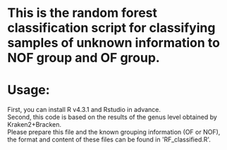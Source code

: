 # This is the random forest classification script for classifying samples of unknown information to NOF group and OF group. 

# Usage:
First, you can install R v4.3.1 and Rstudio in advance.    
Second, this code is based on the results of the genus level obtained by Kraken2+Bracken.    
Please prepare this file and the known grouping information (OF or NOF), the format and content of these files can be found in 'RF_classified.R'.
